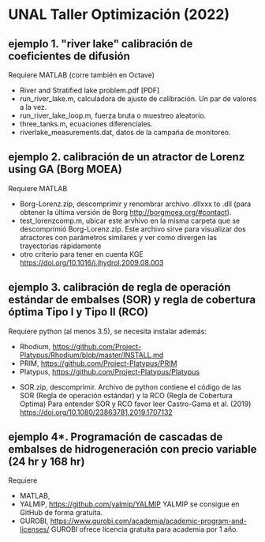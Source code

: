 # UNAL Taller Optimización (2022)

## ejemplo 1. "river lake" calibración de coeficientes de difusión
Requiere MATLAB (corre también en Octave)
+ River and Stratified lake problem.pdf [PDF]
+ run_river_lake.m, calculadora de ajuste de calibración. Un par de valores a la vez. 
+ run_river_lake_loop.m, fuerza bruta o muestreo aleatorio.
+ three_tanks.m, ecuaciones diferenciales.
+ riverlake_measurements.dat, datos de la campaña de monitoreo.

## ejemplo 2. calibración de un atractor de Lorenz using GA (Borg MOEA)
Requiere MATLAB 
+ Borg-Lorenz.zip, descomprimir y renombrar archivo .dllxxx to .dll (para obtener la última versión de Borg http://borgmoea.org/#contact).
+ test_lorenzcomp.m, ubicar este arvhivo en la misma carpeta que se descomprimió Borg-Lorenz.zip. Este archivo sirve para visualizar dos atractores con parámetros similares y ver como divergen las trayectorias rápidamente
+ otro criterio para tener en cuenta KGE https://doi.org/10.1016/j.jhydrol.2009.08.003 

## ejemplo 3. calibración de regla de operación estándar de embalses (SOR) y regla de cobertura óptima Tipo I y Tipo II (RCO) 
Requiere python (al menos 3.5), se necesita instalar además: 
- Rhodium, https://github.com/Project-Platypus/Rhodium/blob/master/INSTALL.md 
- PRIM, https://github.com/Project-Platypus/PRIM
- Platypus, https://github.com/Project-Platypus/Platypus

+ SOR.zip, descomprimir. Archivo de python contiene el código de las SOR (Regla de operación estándar) y la RCO (Regla de Cobertura Optima)
Para entender SOR y RCO favor leer  Castro-Gama et al. (2019) https://doi.org/10.1080/23863781.2019.1707132

## ejemplo 4*. Programación de cascadas de embalses de hidrogeneración con precio variable (24 hr y 168 hr) 
Requiere 
- MATLAB, 
- YALMIP, https://github.com/yalmip/YALMIP YALMIP se consigue en GitHub de forma gratuita.
- GUROBI, https://www.gurobi.com/academia/academic-program-and-licenses/ GUROBI ofrece licencia gratuita para academia por 1 año.

